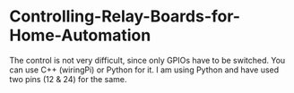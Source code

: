 # Controlling-Relay-Boards-for-Home-Automation
The control is not very difficult, since only GPIOs have to be switched. You can use C++ (wiringPi) or Python for it. I am using Python and have used two pins (12 &amp; 24) for the same. 
